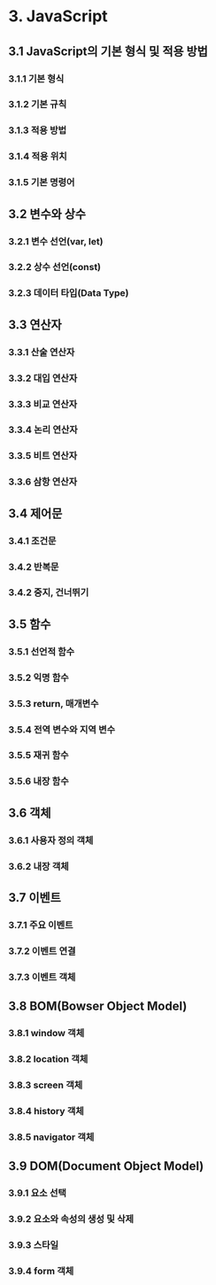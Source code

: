 # 3. JavaScript

## 3.1 JavaScript의 기본 형식 및 적용 방법

### 3.1.1 기본 형식

### 3.1.2 기본 규칙

### 3.1.3 적용 방법

### 3.1.4 적용 위치

### 3.1.5 기본 명령어

## 3.2 변수와 상수

### 3.2.1 변수 선언(var, let)

### 3.2.2 상수 선언(const)

### 3.2.3 데이터 타입(Data Type)

## 3.3 연산자

### 3.3.1 산술 연산자

### 3.3.2 대입 연산자

### 3.3.3 비교 연산자

### 3.3.4 논리 연산자

### 3.3.5 비트 연산자

### 3.3.6 삼항 연산자

## 3.4 제어문

### 3.4.1 조건문

### 3.4.2 반복문

### 3.4.2 중지, 건너뛰기

## 3.5 함수

### 3.5.1 선언적 함수

### 3.5.2 익명 함수

### 3.5.3 return, 매개변수

### 3.5.4 전역 변수와 지역 변수

### 3.5.5 재귀 함수

### 3.5.6 내장 함수

## 3.6 객체

### 3.6.1 사용자 정의 객체

### 3.6.2 내장 객체

## 3.7 이벤트

### 3.7.1 주요 이벤트

### 3.7.2 이벤트 연결

### 3.7.3 이벤트 객체

## 3.8 BOM(Bowser Object Model)

### 3.8.1 window 객체

### 3.8.2 location 객체

### 3.8.3 screen 객체

### 3.8.4 history 객체

### 3.8.5 navigator 객체

## 3.9 DOM(Document Object Model)

### 3.9.1 요소 선택

### 3.9.2 요소와 속성의 생성 및 삭제

### 3.9.3 스타일

### 3.9.4 form 객체